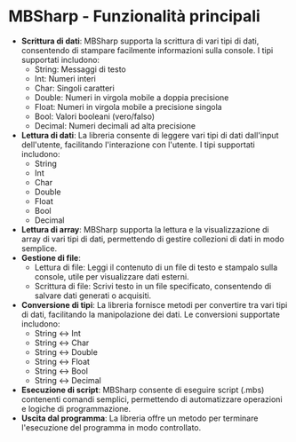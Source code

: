 # MBSharp - Funzionalità principali

- **Scrittura di dati**: MBSharp supporta la scrittura di vari tipi di dati, consentendo di stampare facilmente informazioni sulla console. I tipi supportati includono:
  - String: Messaggi di testo
  - Int: Numeri interi
  - Char: Singoli caratteri
  - Double: Numeri in virgola mobile a doppia precisione
  - Float: Numeri in virgola mobile a precisione singola
  - Bool: Valori booleani (vero/falso)
  - Decimal: Numeri decimali ad alta precisione
- **Lettura di dati**: La libreria consente di leggere vari tipi di dati dall'input dell'utente, facilitando l'interazione con l'utente. I tipi supportati includono:
  - String
  - Int
  - Char
  - Double
  - Float
  - Bool
  - Decimal
- **Lettura di array**: MBSharp supporta la lettura e la visualizzazione di array di vari tipi di dati, permettendo di gestire collezioni di dati in modo semplice.
- **Gestione di file**:
  - Lettura di file: Leggi il contenuto di un file di testo e stampalo sulla console, utile per visualizzare dati esterni.
  - Scrittura di file: Scrivi testo in un file specificato, consentendo di salvare dati generati o acquisiti.
- **Conversione di tipi**: La libreria fornisce metodi per convertire tra vari tipi di dati, facilitando la manipolazione dei dati. Le conversioni supportate includono:
  - String ↔ Int
  - String ↔ Char
  - String ↔ Double
  - String ↔ Float
  - String ↔ Bool
  - String ↔ Decimal
- **Esecuzione di script**: MBSharp consente di eseguire script (.mbs) contenenti comandi semplici, permettendo di automatizzare operazioni e logiche di programmazione.
- **Uscita dal programma**: La libreria offre un metodo per terminare l'esecuzione del programma in modo controllato.